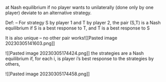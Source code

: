 at Nash equilibrium if no player wants to unilaterally (done only by one
player) deviate to an alternative strategy.

Def:
– For strategy S by player 1 and T by
player 2, the pair (S,T) is a Nash
equilibrium if S is a best response to
T, and T is a best response to S


It is also unique – no other pair works![[Pasted image 20230305141603.png]]





![[Pasted image 20230305174424.png]]
the strategies are a Nash equilibrium
if, for each i, is player i’s best response to the
strategies by others,

![[Pasted image 20230305174458.png]]


